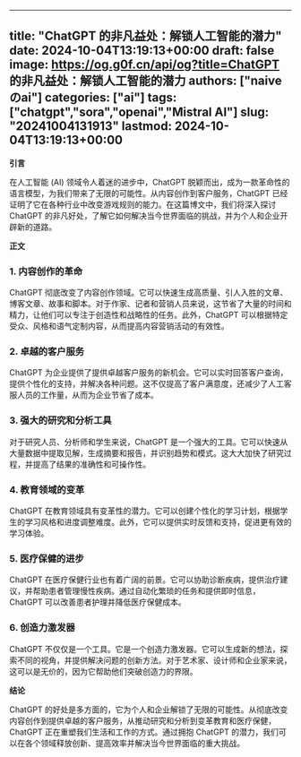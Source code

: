 
---
title: "ChatGPT 的非凡益处：解锁人工智能的潜力"
date: 2024-10-04T13:19:13+00:00
draft: false
image: https://og.g0f.cn/api/og?title=ChatGPT 的非凡益处：解锁人工智能的潜力
authors: ["naiveのai"]
categories: ["ai"]
tags: ["chatgpt","sora","openai","Mistral AI"]
slug: "20241004131913"
lastmod: 2024-10-04T13:19:13+00:00
---
**引言**

在人工智能 (AI) 领域令人着迷的进步中，ChatGPT 脱颖而出，成为一款革命性的语言模型，为我们带来了无限的可能性。从内容创作到客户服务，ChatGPT 已经证明了它在各种行业中改变游戏规则的能力。在这篇博文中，我们将深入探讨 ChatGPT 的非凡好处，了解它如何解决当今世界面临的挑战，并为个人和企业开辟新的道路。

**正文**

### 1. 内容创作的革命

ChatGPT 彻底改变了内容创作领域。它可以快速生成高质量、引人入胜的文章、博客文章、故事和脚本。对于作家、记者和营销人员来说，这节省了大量的时间和精力，让他们可以专注于创造性和战略性的任务。此外，ChatGPT 可以根据特定受众、风格和语气定制内容，从而提高内容营销活动的有效性。

### 2. 卓越的客户服务

ChatGPT 为企业提供了提供卓越客户服务的新机会。它可以实时回答客户查询，提供个性化的支持，并解决各种问题。这不仅提高了客户满意度，还减少了人工客服人员的工作量，从而为企业节省了成本。

### 3. 强大的研究和分析工具

对于研究人员、分析师和学生来说，ChatGPT 是一个强大的工具。它可以快速从大量数据中提取见解，生成摘要和报告，并识别趋势和模式。这大大加快了研究过程，并提高了结果的准确性和可操作性。

### 4. 教育领域的变革

ChatGPT 在教育领域具有变革性的潜力。它可以创建个性化的学习计划，根据学生的学习风格和进度调整难度。此外，它可以提供实时反馈和支持，促进更有效的学习体验。

### 5. 医疗保健的进步

ChatGPT 在医疗保健行业也有着广阔的前景。它可以协助诊断疾病，提供治疗建议，并帮助患者管理慢性疾病。通过自动化繁琐的任务和提供即时信息，ChatGPT 可以改善患者护理并降低医疗保健成本。

### 6. 创造力激发器

ChatGPT 不仅仅是一个工具。它是一个创造力激发器。它可以生成新的想法，探索不同的视角，并提供解决问题的创新方法。对于艺术家、设计师和企业家来说，这可以是无价的，因为它帮助他们突破创造力的界限。

**结论**

ChatGPT 的好处是多方面的，它为个人和企业解锁了无限的可能性。从彻底改变内容创作到提供卓越的客户服务，从推动研究和分析到变革教育和医疗保健，ChatGPT 正在重塑我们生活和工作的方式。通过拥抱 ChatGPT 的潜力，我们可以在各个领域释放创新、提高效率并解决当今世界面临的重大挑战。